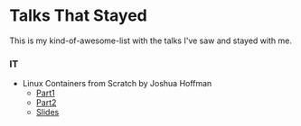 # Talks That Stayed

This is my kind-of-awesome-list with the talks I've saw and stayed with me.

### IT

- Linux Containers from Scratch by Joshua Hoffman
  - [Part1](https://vimeo.com/115073286)
  - [Part2](https://vimeo.com/115628753)
  - [Slides](https://www.slideshare.net/joshuasoundcloud/linux-containers-from-scratch-velocity-barcelona-2014)
